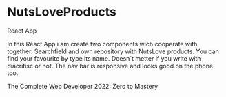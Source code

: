 # NutsLoveProducts
React App

In this React App i am create two components wich cooperate with together. Searchfield and own repository with NutsLove products. You can find your favourite by type its name. Doesn´t metter if you write with diacritisc or not. The nav bar is responsive and looks good on the phone too.

The Complete Web Developer 2022: Zero to Mastery
